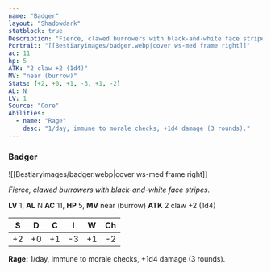 ```yaml
---
name: "Badger"
layout: "Shadowdark"
statblock: true
Description: "Fierce, clawed burrowers with black-and-white face stripes."
Portrait: "[[Bestiaryimages/badger.webp|cover ws-med frame right]]"
ac: 11
hp: 5
ATK: "2 claw +2 (1d4)"
MV: "near (burrow)"
Stats: [+2, +0, +1, -3, +1, -2]
AL: N
LV: 1
Source: "Core"
Abilities:
  - name: "Rage"
    desc: "1/day, immune to morale checks, +1d4 damage (3 rounds)."
---
```


### Badger

![[Bestiaryimages/badger.webp|cover ws-med frame right]]

_Fierce, clawed burrowers with black-and-white face stripes._

**LV** 1, **AL** N
**AC** 11, **HP** 5, **MV** near (burrow)
**ATK** 2 claw +2 (1d4)

|  S  |  D  |  C  |  I  |  W  |  Ch  |
|:---:|:---:|:---:|:---:|:---:|:----:|
| +2 | +0 | +1 | -3 | +1 | -2 |

**Rage:** 1/day, immune to morale checks, +1d4 damage (3 rounds).

